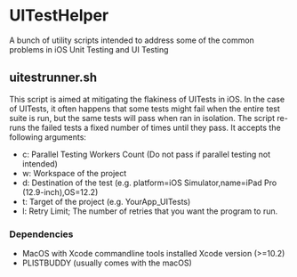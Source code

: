 # UITestHelper
A bunch of utility scripts intended to address some of the common problems in iOS Unit Testing and UI Testing

## uitestrunner.sh
This script is aimed at mitigating the flakiness of UITests in iOS. In the case of UITests, it often happens that some tests might fail when the entire test suite is run, but the same tests will pass when ran in isolation.
The script re-runs the failed tests a fixed number of times until they pass.
It accepts the following arguments: 
* c: Parallel Testing Workers Count (Do not pass if parallel testing not intended)
* w: Workspace of the project
* d: Destination of the test (e.g. platform=iOS Simulator,name=iPad Pro (12.9-inch),OS=12.2)
* t: Target of the project (e.g. YourApp_UITests)
* l: Retry Limit; The number of retries that you want the program to run.

### Dependencies
* MacOS with Xcode commandline tools installed Xcode version (>=10.2)
* PLISTBUDDY (usually comes with the macOS)
